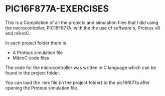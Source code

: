 # PIC16F877A-EXERCISES

This is a Compilation of all the projects and simulation files that I did using the microcontroller, PIC16F877A, with the the use of software's, Proteus v8 and mikroC.

In each project folder there is 
- A Proteus simulation file
- MikroC code files

The code for the microcontroller was written in C language which can be found in the project folder.

You can load the .hex file (in the project folder) to the pic16f877a after opening the Proteus simulation file.
